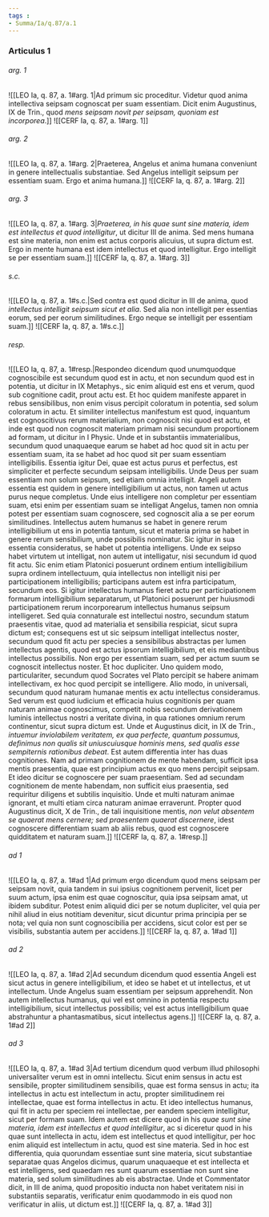 ```yaml
---
tags : 
- Summa/Ia/q.87/a.1
---
```


### Articulus 1

###### arg. 1
![[LEO Ia, q. 87, a. 1#arg. 1|Ad primum sic proceditur. Videtur quod anima intellectiva seipsam cognoscat per suam essentiam. Dicit enim Augustinus, IX de Trin., quod *mens seipsam novit per seipsam, quoniam est incorporea*.]]
![[CERF Ia, q. 87, a. 1#arg. 1]]

###### arg. 2
![[LEO Ia, q. 87, a. 1#arg. 2|Praeterea, Angelus et anima humana conveniunt in genere intellectualis substantiae. Sed Angelus intelligit seipsum per essentiam suam. Ergo et anima humana.]]
![[CERF Ia, q. 87, a. 1#arg. 2]]

###### arg. 3
![[LEO Ia, q. 87, a. 1#arg. 3|*Praeterea, in his quae sunt sine materia, idem est intellectus et quod intelligitur*, ut dicitur III de anima. Sed mens humana est sine materia, non enim est actus corporis alicuius, ut supra dictum est. Ergo in mente humana est idem intellectus et quod intelligitur. Ergo intelligit se per essentiam suam.]]
![[CERF Ia, q. 87, a. 1#arg. 3]]

###### s.c.
![[LEO Ia, q. 87, a. 1#s.c.|Sed contra est quod dicitur in III de anima, quod *intellectus intelligit seipsum sicut et alia*. Sed alia non intelligit per essentias eorum, sed per eorum similitudines. Ergo neque se intelligit per essentiam suam.]]
![[CERF Ia, q. 87, a. 1#s.c.]]

###### resp.
![[LEO Ia, q. 87, a. 1#resp.|Respondeo dicendum quod unumquodque cognoscibile est secundum quod est in actu, et non secundum quod est in potentia, ut dicitur in IX Metaphys., sic enim aliquid est ens et verum, quod sub cognitione cadit, prout actu est. Et hoc quidem manifeste apparet in rebus sensibilibus, non enim visus percipit coloratum in potentia, sed solum coloratum in actu. Et similiter intellectus manifestum est quod, inquantum est cognoscitivus rerum materialium, non cognoscit nisi quod est actu, et inde est quod non cognoscit materiam primam nisi secundum proportionem ad formam, ut dicitur in I Physic. Unde et in substantiis immaterialibus, secundum quod unaquaeque earum se habet ad hoc quod sit in actu per essentiam suam, ita se habet ad hoc quod sit per suam essentiam intelligibilis. Essentia igitur Dei, quae est actus purus et perfectus, est simpliciter et perfecte secundum seipsam intelligibilis. Unde Deus per suam essentiam non solum seipsum, sed etiam omnia intelligit. Angeli autem essentia est quidem in genere intelligibilium ut actus, non tamen ut actus purus neque completus. Unde eius intelligere non completur per essentiam suam, etsi enim per essentiam suam se intelligat Angelus, tamen non omnia potest per essentiam suam cognoscere, sed cognoscit alia a se per eorum similitudines. Intellectus autem humanus se habet in genere rerum intelligibilium ut ens in potentia tantum, sicut et materia prima se habet in genere rerum sensibilium, unde possibilis nominatur. Sic igitur in sua essentia consideratus, se habet ut potentia intelligens. Unde ex seipso habet virtutem ut intelligat, non autem ut intelligatur, nisi secundum id quod fit actu. Sic enim etiam Platonici posuerunt ordinem entium intelligibilium supra ordinem intellectuum, quia intellectus non intelligit nisi per participationem intelligibilis; participans autem est infra participatum, secundum eos. Si igitur intellectus humanus fieret actu per participationem formarum intelligibilium separatarum, ut Platonici posuerunt per huiusmodi participationem rerum incorporearum intellectus humanus seipsum intelligeret. Sed quia connaturale est intellectui nostro, secundum statum praesentis vitae, quod ad materialia et sensibilia respiciat, sicut supra dictum est; consequens est ut sic seipsum intelligat intellectus noster, secundum quod fit actu per species a sensibilibus abstractas per lumen intellectus agentis, quod est actus ipsorum intelligibilium, et eis mediantibus intellectus possibilis. Non ergo per essentiam suam, sed per actum suum se cognoscit intellectus noster. Et hoc dupliciter. Uno quidem modo, particulariter, secundum quod Socrates vel Plato percipit se habere animam intellectivam, ex hoc quod percipit se intelligere. Alio modo, in universali, secundum quod naturam humanae mentis ex actu intellectus consideramus. Sed verum est quod iudicium et efficacia huius cognitionis per quam naturam animae cognoscimus, competit nobis secundum derivationem luminis intellectus nostri a veritate divina, in qua rationes omnium rerum continentur, sicut supra dictum est. Unde et Augustinus dicit, in IX de Trin., *intuemur inviolabilem veritatem, ex qua perfecte, quantum possumus, definimus non qualis sit uniuscuiusque hominis mens, sed qualis esse sempiternis rationibus debeat*. Est autem differentia inter has duas cognitiones. Nam ad primam cognitionem de mente habendam, sufficit ipsa mentis praesentia, quae est principium actus ex quo mens percipit seipsam. Et ideo dicitur se cognoscere per suam praesentiam. Sed ad secundam cognitionem de mente habendam, non sufficit eius praesentia, sed requiritur diligens et subtilis inquisitio. Unde et multi naturam animae ignorant, et multi etiam circa naturam animae erraverunt. Propter quod Augustinus dicit, X de Trin., de tali inquisitione mentis, *non velut absentem se quaerat mens cernere; sed praesentem quaerat discernere*, idest cognoscere differentiam suam ab aliis rebus, quod est cognoscere quidditatem et naturam suam.]]
![[CERF Ia, q. 87, a. 1#resp.]]

###### ad 1
![[LEO Ia, q. 87, a. 1#ad 1|Ad primum ergo dicendum quod mens seipsam per seipsam novit, quia tandem in sui ipsius cognitionem pervenit, licet per suum actum, ipsa enim est quae cognoscitur, quia ipsa seipsam amat, ut ibidem subditur. Potest enim aliquid dici per se notum dupliciter, vel quia per nihil aliud in eius notitiam devenitur, sicut dicuntur prima principia per se nota; vel quia non sunt cognoscibilia per accidens, sicut color est per se visibilis, substantia autem per accidens.]]
![[CERF Ia, q. 87, a. 1#ad 1]]

###### ad 2
![[LEO Ia, q. 87, a. 1#ad 2|Ad secundum dicendum quod essentia Angeli est sicut actus in genere intelligibilium, et ideo se habet et ut intellectus, et ut intellectum. Unde Angelus suam essentiam per seipsum apprehendit. Non autem intellectus humanus, qui vel est omnino in potentia respectu intelligibilium, sicut intellectus possibilis; vel est actus intelligibilium quae abstrahuntur a phantasmatibus, sicut intellectus agens.]]
![[CERF Ia, q. 87, a. 1#ad 2]]

###### ad 3
![[LEO Ia, q. 87, a. 1#ad 3|Ad tertium dicendum quod verbum illud philosophi universaliter verum est in omni intellectu. Sicut enim sensus in actu est sensibile, propter similitudinem sensibilis, quae est forma sensus in actu; ita intellectus in actu est intellectum in actu, propter similitudinem rei intellectae, quae est forma intellectus in actu. Et ideo intellectus humanus, qui fit in actu per speciem rei intellectae, per eandem speciem intelligitur, sicut per formam suam. Idem autem est dicere quod in his *quae sunt sine materia, idem est intellectus et quod intelligitur*, ac si diceretur quod in his quae sunt intellecta in actu, idem est intellectus et quod intelligitur, per hoc enim aliquid est intellectum in actu, quod est sine materia. Sed in hoc est differentia, quia quorundam essentiae sunt sine materia, sicut substantiae separatae quas Angelos dicimus, quarum unaquaeque et est intellecta et est intelligens, sed quaedam res sunt quarum essentiae non sunt sine materia, sed solum similitudines ab eis abstractae. Unde et Commentator dicit, in III de anima, quod propositio inducta non habet veritatem nisi in substantiis separatis, verificatur enim quodammodo in eis quod non verificatur in aliis, ut dictum est.]]
![[CERF Ia, q. 87, a. 1#ad 3]]

